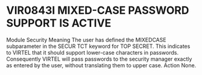 # VIR0843I MIXED-CASE PASSWORD SUPPORT IS ACTIVE
Module
    Security
Meaning
    The user has defined the MIXEDCASE subparameter in the SECUR TCT keyword for TOP SECRET. This indicates to VIRTEL that it should support lower-case characters in passwords. Consequently VIRTEL will pass passwords to the security manager exactly as entered by the user, without translating them to upper case.
Action
    None.       
